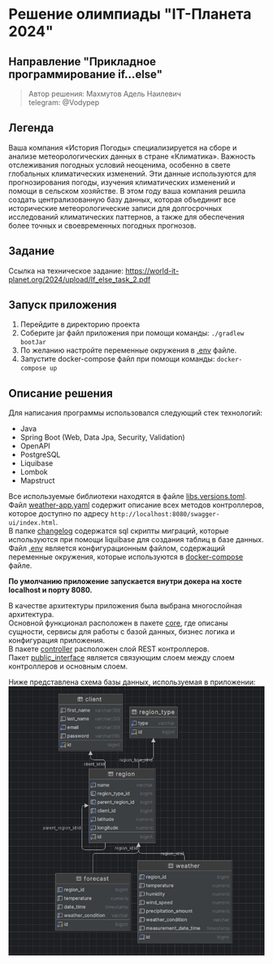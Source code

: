 # Решение олимпиады "IT-Планета 2024"

## Направление "Прикладное программирование if...else"
> Автор решения: Махмутов Адель Наилевич  
telegram: @Vodypep  
## Легенда
Ваша компания «История Погоды» специализируется на сборе и анализе метеорологических
данных в стране «Климатика». Важность отслеживания погодных условий неоценима, особенно
в свете глобальных климатических изменений. Эти данные используются для прогнозирования
погоды, изучения климатических изменений и помощи в сельском хозяйстве.
В этом году ваша компания решила создать централизованную базу данных, которая объединит
все исторические метеорологические записи для долгосрочных исследований климатических
паттернов, а также для обеспечения более точных и своевременных погодных прогнозов.

## Задание
Ссылка на техническое задание: https://world-it-planet.org/2024/upload/If_else_task_2.pdf

## Запуск приложения
1. Перейдите в директорию проекта
2. Соберите jar файл приложения при помощи команды: `./gradlew bootJar`
3. По желанию настройте переменные окружения в [.env](.env) файле.
4. Запустите docker-compose файл при помощи команды: `docker-compose up`


## Описание решения
Для написания программы использовался следующий стек технологий:
* Java
* Spring Boot (Web, Data Jpa, Security, Validation)
* OpenAPI
* PostgreSQL
* Liquibase
* Lombok
* Mapstruct

Все используемые библиотеки находятся в файле [libs.versions.toml](gradle/libs.versions.toml).  
Файл [weather-app.yaml](src/main/resources/openapi/weather-app.yaml) содержит описание всех методов контроллеров, которое доступно по адресу `http://localhost:8080/swagger-ui/index.html`.  
В папке [changelog](src/main/resources/db/changelog) содержатся sql скрипты миграций, которые используются при помощи liquibase для создания таблиц в базе данных.  
Файл [.env](.env) является конфигурационным файлом, содержащий переменные окружения, которые используются в [docker-compose](compose.yaml) файле.

**По умолчанию приложение запускается внутри докера на хосте localhost и порту 8080.**  

В качестве архитектуры приложения была выбрана многослойная архитектура.  
Основной функционал расположен в пакете [core](src/main/java/ru/adel/if_else_task_2/core), где описаны сущности, сервисы для работы с базой данных, бизнес логика и конфигурация приложения.  
В пакете [controller](src/main/java/ru/adel/if_else_task_2/controller) расположен слой REST контроллеров.  
Пакет [public_interface](src/main/java/ru/adel/if_else_task_2/public_interface) является связующим слоем между слоем контроллеров и основным слоем.  

Ниже представлена схема базы данных, используемая в приложении:
![schema](docs/db_schema.JPG)


